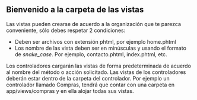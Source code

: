 ## Bienvenido a la carpeta de las vistas

Las vistas pueden crearse de acuerdo a la organización que te parezca conveniente, sólo debes respetar 2 condiciones:

- Deben ser archivos con extensión phtml, por ejemplo home.phtml
- Los nombre de las vista deben ser en minúsculas y usando el formato de *snake_case*. Por ejemplo, contacto.phtml, index.phtml, etc.

Los controladores cargarán las vistas de forma predeterminada de acuerdo al nombre del método o acción solicitado. Las vistas de los controladores deberán estar dentro de la carpeta del controlador. Por ejemplo un controlador llamado Compras, tendrá que contar con una carpeta en app/views/compras y en ella alojar todas sus vistas.


